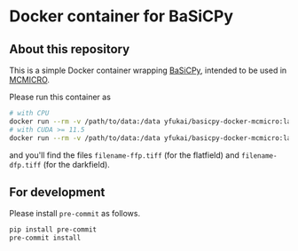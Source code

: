 # Docker container for BaSiCPy

## About this repository

This is a simple Docker container wrapping [BaSiCPy](https://github.com/peng-lab/BaSiCPy), intended to be used in [MCMICRO](https://mcmicro.org/).

Please run this container as
```bash
# with CPU
docker run --rm -v /path/to/data:/data yfukai/basicpy-docker-mcmicro:latest --cpu /data/filename.ome.tiff /data/
# with CUDA >= 11.5
docker run --rm -v /path/to/data:/data yfukai/basicpy-docker-mcmicro:latest-cuda --gpu /data/filename.ome.tiff /data/
```
and you'll find the files `filename-ffp.tiff` (for the flatfield) and `filename-dfp.tiff` (for the darkfield).

## For development

Please install `pre-commit` as follows.

```bash
pip install pre-commit
pre-commit install
```
